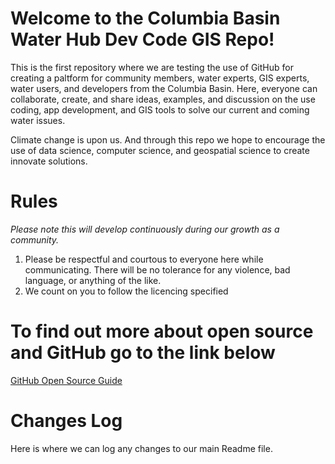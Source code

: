 # Welcome to the Columbia Basin Water Hub Dev Code GIS Repo!

 This is the first repository where we are testing the use of GitHub for creating a paltform for community members, water experts, GIS experts, water users, and developers from the Columbia Basin. Here, everyone can collaborate, create, and share ideas, examples, and discussion on the use coding, app development, and GIS tools to solve our current and coming water issues.
 
 Climate change is upon us. And through this repo we hope to encourage the use of data science, computer science, and geospatial science to create innovate solutions.
 
 # Rules
 
 _Please note this will develop continuously during our growth as a community._
 
 1. Please be respectful and courtous to everyone here while communicating. There will be no tolerance for any violence, bad language, or anything of the like. 
 2. We count on you to follow the licencing specified

# To find out more about open source and GitHub go to the link below
[GitHub Open Source Guide](https://opensource.guide/)

# Changes Log

Here is where we can log any changes to our main Readme file. 
